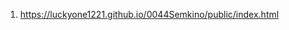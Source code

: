 <!-- https://github.com/luckyone1221/0044Semkino -->
1. <https://luckyone1221.github.io/0044Semkino/public/index.html>